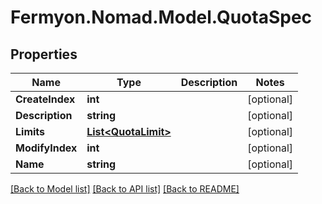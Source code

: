 # Fermyon.Nomad.Model.QuotaSpec

## Properties

Name | Type | Description | Notes
------------ | ------------- | ------------- | -------------
**CreateIndex** | **int** |  | [optional] 
**Description** | **string** |  | [optional] 
**Limits** | [**List&lt;QuotaLimit&gt;**](QuotaLimit.md) |  | [optional] 
**ModifyIndex** | **int** |  | [optional] 
**Name** | **string** |  | [optional] 

[[Back to Model list]](../README.md#documentation-for-models) [[Back to API list]](../README.md#documentation-for-api-endpoints) [[Back to README]](../README.md)

